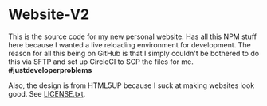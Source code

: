 # Website-V2

This is the source code for my new personal website. Has all this NPM stuff here because I wanted a live reloading environment for development. The reason for all this being on GitHub is that I simply couldn't be bothered to do this via SFTP and set up CircleCI to SCP the files for me. **#justdeveloperproblems**

Also, the design is from HTML5UP because I suck at making websites look good. See [LICENSE.txt](public/dev/LICENSE.txt).
